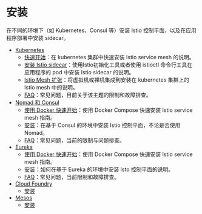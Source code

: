 # 安装

在不同的环境下（如 Kubernetes、Consul 等）安装 Istio 控制平面，以及在应用程序部署中安装 sidecar。

- [Kubernetes](kubernetes/index.md)
  - [快速开始](kubernetes/quick-start.md)：在 kubernetes 集群中快速安装 Istio service mesh 的说明。
  - [安装 Istio sidecar](kubernetes/sidecar-injection.md)：使用Istio初始化工具或者使用 istioctl 命令行工具在应用程序的 pod 中安装 Istio sidecar 的说明。
  - [Istio Mesh 扩张](kubernetes/mesh-expansion.md)：将虚拟机或裸机集成到安装在 kubernetes 集群上的 Istio mesh 中的说明。
  - [FAQ](kubernetes/faq.md)：常见问题，目前关于该主题的限制和故障排查。
- [Nomad 和 Consul](consul/index.md)
  - [使用 Docker 快速开始](consul/quick-start.md)：使用  Docker Compose 快速安装 Istio service mesh 指南。
  - [安装](consul/installation.md)：在基于 Consul 的环境中安装 Istio 控制平面，不论是否使用 Nomad。
  - [FAQ](consul/faq.md)：常见问题，当前的限制与问题排查。
- [Eureka](eureka/index.md)
  - [使用 Docker 快速开始](eureka/quick-start.md)：使用  Docker Compose 快速安装 Istio service mesh 指南。
  - [安装](eureka/install.md)：如何在基于 Eureka 的环境中安装 Isto 控制平面的说明。
  - [FAQ](eureka/faq.md)：常见问题，当前限制和故障排查。
- [Cloud Foundry](cloudfoundry/index.md)
  - [安装](cloudfoundry/install.md)
- [Mesos](mesos/index.md)
  - [安装](mesos/install.md)